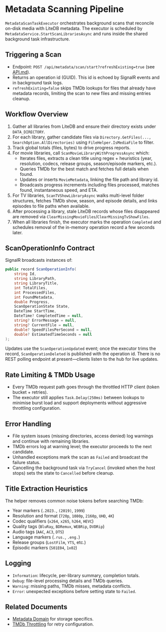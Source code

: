 # Metadata Scanning Pipeline

`MetadataScanTaskExecutor` orchestrates background scans that reconcile on-disk media with LiteDB metadata. The executor is scheduled by `MetadataService.StartScanLibrariesAsync` and runs inside the shared background task infrastructure.

## Triggering a Scan
- Endpoint: `POST /api/metadata/scan/start?refreshExisting=true` (see [API.md](../API.md)).
- Returns an operation id (GUID). This id is echoed by SignalR events and in background task logs.
- `refreshExisting=false` skips TMDb lookups for files that already have metadata records, limiting the scan to new files and missing entries cleanup.

## Workflow Overview
1. Gather all libraries from LiteDB and ensure their directory exists under `DATA_DIRECTORY`.
2. For each library, gather candidate files via `Directory.GetFiles(..., SearchOption.AllDirectories)` using `FileHelper.IsMediaFile` to filter.
3. Track global totals (files, bytes) to drive progress reports.
4. For movie libraries, call `ScanMovieLibraryWithProgressAsync` which:
   - Iterates files, extracts a clean title using regex + heuristics (year, resolution, codecs, release groups, season/episode markers, etc.).
   - Queries TMDb for the best match and fetches full details when found.
   - Updates or inserts `MovieMetadata`, linking the file path and library id.
   - Broadcasts progress increments including files processed, matches found, instantaneous speed, and ETA.
5. For TV libraries, `ScanTVShowLibraryAsync` walks multi-level folder structures, fetches TMDb show, season, and episode details, and links episodes to file paths when available.
6. After processing a library, stale LiteDB records whose files disappeared are removed via `ClearMissingMovieFiles`/`ClearMissingTvShowFiles`.
7. When all libraries finish, the executor marks the operation `Completed` and schedules removal of the in-memory operation record a few seconds later.

## ScanOperationInfo Contract
SignalR broadcasts instances of:
```csharp
public record ScanOperationInfo(
    string Id,
    string LibraryPath,
    string LibraryTitle,
    int TotalFiles,
    int ProcessedFiles,
    int FoundMetadata,
    double Progress,
    ScanOperationState State,
    DateTime StartTime,
    DateTime? CompletedTime = null,
    string? ErrorMessage = null,
    string? CurrentFile = null,
    double? SpeedFilesPerSecond = null,
    double? EstimatedTimeSeconds = null
);
```
Updates use the `ScanOperationUpdated` event; once the executor trims the record, `ScanOperationDeleted` is published with the operation id. There is no REST polling endpoint at present—clients listen to the hub for live updates.

## Rate Limiting & TMDb Usage
- Every TMDb request path goes through the throttled HTTP client (token bucket + retries).
- The executor still applies `Task.Delay(250ms)` between lookups to minimise burst load and support deployments without aggressive throttling configuration.

## Error Handling
- File system issues (missing directories, access denied) log warnings and continue with remaining libraries.
- TMDb errors log at warning level; the executor proceeds to the next candidate.
- Unhandled exceptions mark the scan as `Failed` and broadcast the failure status.
- Cancelling the background task via `TryCancel` (invoked when the host stops) sets the state to `Cancelled` before cleanup.

## Title Extraction Heuristics
The helper removes common noise tokens before searching TMDb:
- Year markers (`.2023.`, `(2019)`, `1999`)
- Resolution and format (`720p`, `1080p`, `2160p`, `UHD`, `4K`)
- Codec qualifiers (`x264`, `x265`, `h264`, `HEVC`)
- Quality tags (`BluRay`, `BDRemux`, `WEBRip`, `DVDRip`)
- Audio tags (`AAC`, `AC3`, `DTS`)
- Language markers (`.rus.`, `.eng.`)
- Release groups (`LostFilm`, `YTS`, etc.)
- Episodic markers (`S01E04`, `1x02`)

## Logging
- `Information`: lifecycle, per-library summary, completion totals.
- `Debug`: file-level processing details and TMDb queries.
- `Warning`: missing paths, TMDb misses, metadata conflicts.
- `Error`: unexpected exceptions before setting state to `Failed`.

## Related Documents
- [Metadata Domain](metadata.md) for storage specifics.
- [TMDb Throttling](tmdb-throttling.md) for retry configuration.
